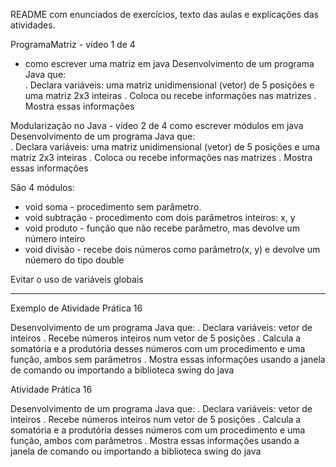 
README com enunciados de exercícios, texto das aulas e explicações das atividades.

ProgramaMatriz - vídeo 1 de 4
- como escrever uma matriz em java
Desenvolvimento de um programa Java que:\
. Declara variáveis: uma matriz unidimensional (vetor) de 5 posições e uma matriz 2x3 inteiras
. Coloca ou recebe informações nas matrizes
. Mostra essas informações

Modularização no Java - vídeo 2 de 4
como escrever módulos em java
Desenvolvimento de um programa Java que:\
. Declara variáveis: uma matriz unidimensional (vetor) de 5 posições e uma matriz 2x3 inteiras
. Coloca ou recebe informações nas matrizes
. Mostra essas informações

São 4 módulos:
 - void soma - procedimento sem parâmetro.
 - void subtração - procedimento com dois parâmetros inteiros: x, y
 - void produto - função que não recebe parâmetro, mas devolve um número inteiro
 - void divisão - recebe dois números como parâmetro(x, y) e devolve um núemero do tipo double

Evitar o uso de variáveis globais

---

Exemplo de Atividade Prática 16

Desenvolvimento de um programa Java que:
. Declara variáveis: vetor de inteiros
. Recebe números inteiros num vetor de 5 posições
. Calcula a somatória e a produtória desses números com um procedimento e uma função, ambos sem parâmetros
. Mostra essas informações usando a janela de comando ou importando a biblioteca swing do java

Atividade Prática 16

Desenvolvimento de um programa Java que:
. Declara variáveis: vetor de inteiros
. Recebe números inteiros num vetor de 5 posições
. Calcula a somatória e a produtória desses números com um procedimento e uma função, ambos com parâmetros
. Mostra essas informações usando a janela de comando ou importando a biblioteca swing do java


